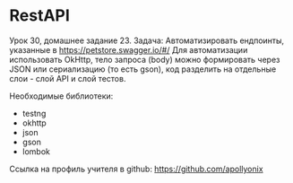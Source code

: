 # RestAPI
Урок 30, домашнее задание 23.
Задача: Автоматизировать ендпоинты, указанные в https://petstore.swagger.io/#/ Для автоматизации использовать OkHttp, тело запроса (body) можно формировать через JSON или сериализацию (то есть gson), код разделить на отдельные слои - слой API и слой тестов.

Необходимые библиотеки:
- testng
- okhttp
- json
- gson
- lombok

Ссылка на профиль учителя в github: https://github.com/apollyonix
